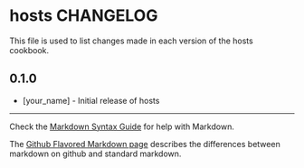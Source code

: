 hosts CHANGELOG
===============

This file is used to list changes made in each version of the hosts cookbook.

0.1.0
-----
- [your_name] - Initial release of hosts

- - -
Check the [Markdown Syntax Guide](http://daringfireball.net/projects/markdown/syntax) for help with Markdown.

The [Github Flavored Markdown page](http://github.github.com/github-flavored-markdown/) describes the differences between markdown on github and standard markdown.
